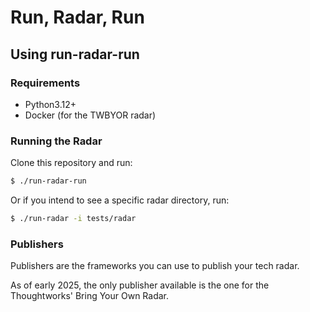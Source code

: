 Run, Radar, Run
===============

Using run-radar-run
-------------------

### Requirements

* Python3.12+
* Docker (for the TWBYOR radar)

### Running the Radar

Clone this repository and run:

```bash
$ ./run-radar-run
```

Or if you intend to see a specific radar directory, run:

```bash
$ ./run-radar -i tests/radar
```

### Publishers

Publishers are the frameworks you can use to publish your tech radar.

As of early 2025, the only publisher available is the one for the
Thoughtworks' Bring Your Own Radar.
